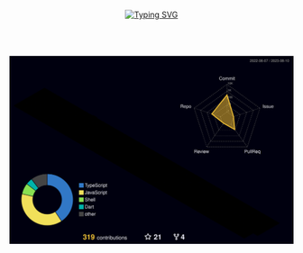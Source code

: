 <div align="center">
<br><br><br>

<!-- Don't just fork or copy it. Star it, please 🥺  -->

[![Typing SVG](https://readme-typing-svg.herokuapp.com?font=Oleo+Script&color=9D9ED2&size=35&center=true&vCenter=true&width=404&height=53&lines=I'm+LEEJAEWON)](https://git.io/typing-svg)


<br><br><br>
![](./profile-3d-contrib/profile-night-rainbow.svg)
</div>
